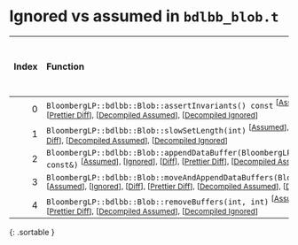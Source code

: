 # Ignored vs assumed in `bdlbb_blob.t`

<script src="../sorttable.js"></script>

|   Index | Function                                                                                                                                                                                                                                                                                                     |   Difference in number of lines |   Function size difference in bytes |   Number of lines in assumed build |   Number of bytes in assumed build |   Number of lines in ignored build |   Number of bytes in ignored build |
|--------:|:-------------------------------------------------------------------------------------------------------------------------------------------------------------------------------------------------------------------------------------------------------------------------------------------------------------|--------------------------------:|------------------------------------:|-----------------------------------:|-----------------------------------:|-----------------------------------:|-----------------------------------:|
|       0 | `BloombergLP::bdlbb::Blob::assertInvariants() const` <sup>\[[Assumed](0-assume)\], \[[Ignored](0-none)\], \[[Diff](0.diff.html)\], \[[Prettier Diff](0-diff.html)\], \[[Decompiled Assumed](0-assume-decompiled.txt)\], \[[Decompiled Ignored](0-none-decompiled.txt)\]</sup>                                |                             134 |                                 560 |                                138 |                                576 |                                  4 |                                 16 |
|       1 | `BloombergLP::bdlbb::Blob::slowSetLength(int)` <sup>\[[Assumed](1-assume)\], \[[Ignored](1-none)\], \[[Diff](1.diff.html)\], \[[Prettier Diff](1-diff.html)\], \[[Decompiled Assumed](1-assume-decompiled.txt)\], \[[Decompiled Ignored](1-none-decompiled.txt)\]</sup>                                      |                              10 |                                  48 |                                168 |                                576 |                                158 |                                528 |
|       2 | `BloombergLP::bdlbb::Blob::appendDataBuffer(BloombergLP::bdlbb::BlobBuffer const&)` <sup>\[[Assumed](2-assume)\], \[[Ignored](2-none)\], \[[Diff](2.diff.html)\], \[[Prettier Diff](2-diff.html)\], \[[Decompiled Assumed](2-assume-decompiled.txt)\], \[[Decompiled Ignored](2-none-decompiled.txt)\]</sup> |                               3 |                                  16 |                                 49 |                                160 |                                 46 |                                144 |
|       3 | `BloombergLP::bdlbb::Blob::moveAndAppendDataBuffers(BloombergLP::bdlbb::Blob*)` <sup>\[[Assumed](3-assume)\], \[[Ignored](3-none)\], \[[Diff](3.diff.html)\], \[[Prettier Diff](3-diff.html)\], \[[Decompiled Assumed](3-assume-decompiled.txt)\], \[[Decompiled Ignored](3-none-decompiled.txt)\]</sup>     |                              -1 |                                   0 |                                175 |                                656 |                                176 |                                656 |
|       4 | `BloombergLP::bdlbb::Blob::removeBuffers(int, int)` <sup>\[[Assumed](4-assume)\], \[[Ignored](4-none)\], \[[Diff](4.diff.html)\], \[[Prettier Diff](4-diff.html)\], \[[Decompiled Assumed](4-assume-decompiled.txt)\], \[[Decompiled Ignored](4-none-decompiled.txt)\]</sup>                                 |                              -1 |                                   0 |                                111 |                                368 |                                112 |                                368 |
{: .sortable }
